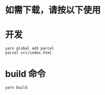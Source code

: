 # 如需下载，请按以下使用
# 开发
```
yarn global add parcel
parcel src/index.html
```

# build 命令
```
yarn build
```
